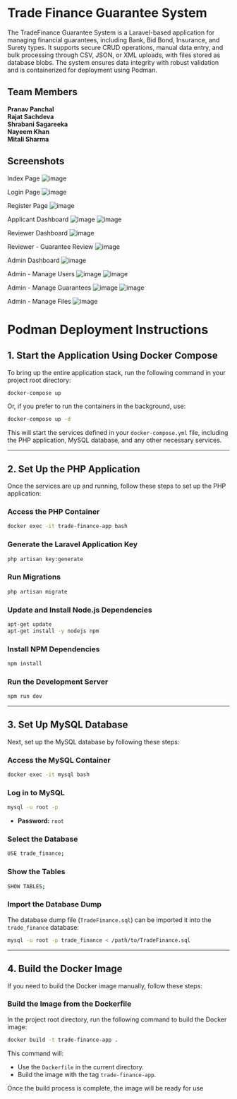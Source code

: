 # Trade Finance Guarantee System

The TradeFinance Guarantee System is a Laravel-based application for managing financial guarantees, including Bank, Bid Bond, Insurance, and Surety types.
It supports secure CRUD operations, manual data entry, and bulk processing through CSV, JSON, or XML uploads, with files stored as database blobs. 
The system ensures data integrity with robust validation and is containerized for deployment using Podman.

## Team Members

**Pranav Panchal**  
**Rajat Sachdeva**  
**Shrabani Sagareeka**  
**Nayeem Khan**  
**Mitali Sharma**


## Screenshots

Index Page
![image](https://github.com/user-attachments/assets/155ebd9d-7fac-4645-a216-8766463a18cf)

Login Page
![image](https://github.com/user-attachments/assets/5cd3fe1e-fb58-4b6a-8ca6-6cfd31eaae35)

Register Page
![image](https://github.com/user-attachments/assets/566dcb87-4c86-43c3-a04f-4e17bbf5ab2e)

Applicant Dashboard
![image](https://github.com/user-attachments/assets/95865fb8-2908-4e32-b0da-c4e6ce5fb8c6)
![image](https://github.com/user-attachments/assets/4b632930-e4db-4d34-a8e5-b6036b69a76d)

Reviewer Dashboard
![image](https://github.com/user-attachments/assets/d8636d7f-5fc5-49d4-8b62-b2f9ac58d149)

Reviewer - Guarantee Review
![image](https://github.com/user-attachments/assets/610b04c8-de9d-49ee-bfae-c25ede4c4f02)

Admin Dashboard
![image](https://github.com/user-attachments/assets/1e637b07-fc72-4d8f-8357-ee3aedafa9d7)

Admin - Manage Users
![image](https://github.com/user-attachments/assets/71866641-4f63-46f8-9d99-8cdd27812709)
![image](https://github.com/user-attachments/assets/4723461d-21be-4bcb-a16e-f5185dc82f70)

Admin - Manage Guarantees
![image](https://github.com/user-attachments/assets/e6a353c3-c1a1-44b8-9918-94b2f907739b)
![image](https://github.com/user-attachments/assets/7c4ca513-14b7-4ed5-914f-cf4539642098)

Admin - Manage Files
![image](https://github.com/user-attachments/assets/a9838065-8d5d-4a8e-ad56-3d616d45ea83)

# Podman Deployment Instructions 


## 1. Start the Application Using Docker Compose
 
To bring up the entire application stack, run the following command in your project root directory:
 
```bash
docker-compose up
```
 
Or, if you prefer to run the containers in the background, use:
 
```bash
docker-compose up -d
```
 
This will start the services defined in your `docker-compose.yml` file, including the PHP application, MySQL database, and any other necessary services.
 
---
 
## 2. Set Up the PHP Application
 
Once the services are up and running, follow these steps to set up the PHP application:
 
### Access the PHP Container
 
```bash
docker exec -it trade-finance-app bash
```
 
### Generate the Laravel Application Key
 
```bash
php artisan key:generate
```
 
### Run Migrations
 
```bash
php artisan migrate
```
 
### Update and Install Node.js Dependencies
 
```bash
apt-get update
apt-get install -y nodejs npm
```
 
### Install NPM Dependencies
 
```bash
npm install
```
 
### Run the Development Server
 
```bash
npm run dev
```
 
---
 
## 3. Set Up MySQL Database
 
Next, set up the MySQL database by following these steps:
 
### Access the MySQL Container
 
```bash
docker exec -it mysql bash
```
 
### Log in to MySQL
 
```bash
mysql -u root -p
```
 
- **Password:** `root`
 
### Select the Database
 
```bash
USE trade_finance;
```
 
### Show the Tables
 
```bash
SHOW TABLES;
```
 
### Import the Database Dump
 
The database dump file (`TradeFinance.sql`) can be imported it into the `trade_finance` database:
 
```bash
mysql -u root -p trade_finance < /path/to/TradeFinance.sql
```
 
---
 
## 4. Build the Docker Image
 
If you need to build the Docker image manually, follow these steps:
 
### Build the Image from the Dockerfile
 
In the project root directory, run the following command to build the Docker image:
 
```bash
docker build -t trade-finance-app .
```
 
This command will:
 
- Use the `Dockerfile` in the current directory.
- Build the image with the tag `trade-finance-app`.
 
Once the build process is complete, the image will be ready for use
